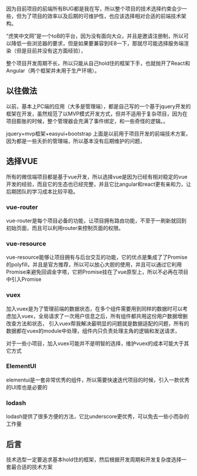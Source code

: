 
因为目前项目的前端所有BUG都是我在写，所以整个项目的技术选择约束会少一些，但为了项目的效率以及后期的可维护性，也应该选择相对合适的前端技术架构。

“虎笑中文网”是一个toB的平台，因为没有面向大众，并且是邀请注册制，所以可以降低一些浏览器的要求，但是如果要兼容到IE8一下，那就尽可能选择服务端渲染（但是目前并没有这方面经验），

整个项目开发周期不长，所以只能从自己hold住的框架下手，也就抛开了React和Angular（两个框架并未用于生产环境）。

## 以往做法

以前，基本上PC端的应用（大多是管理端），都是自己写的一个基于jquery开发的框架在开发，虽然规范了以MVP模式开发方式，但并不适用于复杂项目，因为在项目膨胀的时候，整个管理器会充满了事件绑定，和一些奇怪的逻辑。。

jquery+mvp框架+easyui+bootstrap
上面是以前用于项目开发的前端技术方案，因为都是一些夭折的管理端，所以基本没有后期维护的问题，

## 选择VUE

所有的微信端项目都是基于vue开发，所以选择vue是因为已经有相对稳定的vue开发的经验，而且它的生态也已经完整，并且它比angular和react更有亲和力，让后期团队的学习成本比较平稳。

### vue-router
vue-router是每个项目必备的功能，让项目拥有路由功能，不至于一刷新就回到初始页面，而且可以利用router来控制页面的权限。

### vue-resource
 vue-resource能够让项目拥有与后台交互的功能，它的优点是集成了了Promise的polyfill，并且是官方推荐，所以可以放心大胆的使用，并且可以通过它利用Promise来避免回调金字塔，它把Promise挂在了vue原型上，所以不必再在项目中引入Promise

### vuex
加入vuex是为了管理前端的数据状态，在多个组件需要用到同样的数据时可以考虑加入vuex，全局请求了一次用户信息之后，所有组件都共用这份用户数据增删改查方法和状态，
引入vuex帮我解决最明显的问题就是数据适配的问题，所有的数据都在vuex的module中处理，组件内只负责处理主角的逻辑和发送请求，

对于一些小项目，加入vuex可能并不是明智的选择，维护vuex的成本可能大于其它方式

### ElementUI
elementui是一套非常优秀的组件，所以需要快速迭代项目的时候，引入一款优秀的UI库也是必要的

### lodash
lodash提供了很多方便的方法，它比underscore更优秀，可以免去一些小而杂的工作量

## 后言

技术选型一定要追求基本hold住的框架，然后根据开发周期和开发复杂度选择一套最合适的技术方案
